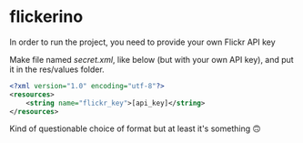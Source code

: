 # flickerino


In order to run the project, you need to provide your own Flickr API key


Make file named _secret.xml_, like below (but with your own API key), and put it in the res/values folder.

```xml
<?xml version="1.0" encoding="utf-8"?>
<resources>
    <string name="flickr_key">[api_key]</string>
</resources>
```


Kind of questionable choice of format but at least it's something 🙃
